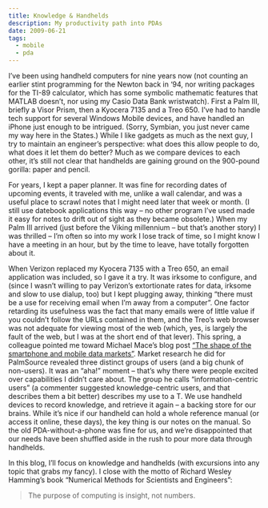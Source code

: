 ```yaml
---
title: Knowledge & Handhelds
description: My productivity path into PDAs
date: 2009-06-21
tags:
  - mobile
  - pda
---
```

I’ve been using handheld computers for nine years now (not counting an earlier stint programming for the Newton back in ‘94, nor writing packages for the TI-89 calculator, which has some symbolic mathematic features that MATLAB doesn’t, nor using my Casio Data Bank wristwatch). First a Palm III, briefly a Visor Prism, then a Kyocera 7135 and a Treo 650. I’ve had to handle tech support for several Windows Mobile devices, and have handled an iPhone just enough to be intrigued. (Sorry, Symbian, you just never came my way here in the States.) While I like gadgets as much as the next guy, I try to maintain an engineer’s perspective: what does this allow people to do, what does it let them do better? Much as we compare devices to each other, it’s still not clear that handhelds are gaining ground on the 900-pound gorilla: paper and pencil.

For years, I kept a paper planner. It was fine for recording dates of upcoming events, it traveled with me, unlike a wall calendar, and was a useful place to scrawl notes that I might need later that week or month. (I still use datebook applications this way – no other program I’ve used made it easy for notes to drift out of sight as they became obsolete.) When my Palm III arrived (just before the Viking millennium – but that’s another story) I was thrilled – I’m often so into my work I lose track of time, so I might know I have a meeting in an hour, but by the time to leave, have totally forgotten about it.

When Verizon replaced my Kyocera 7135 with a Treo 650, an email application was included, so I gave it a try. It was irksome to configure, and (since I wasn’t willing to pay Verizon’s extortionate rates for data, irksome and slow to use dialup, too) but I kept plugging away, thinking “there must be a use for receiving email when I’m away from a computer”. One factor retarding its usefulness was the fact that many emails were of little value if you couldn’t follow the URLs contained in them, and the Treo’s web browser was not adequate for viewing most of the web (which, yes, is largely the fault of the web, but I was at the short end of that lever).
This spring, a colleague pointed me toward Michael Mace’s blog post [“The shape of the smartphone and mobile data markets”](https://mobileopportunity.blogspot.com/2007/01/shape-of-smartphone-and-mobile-data.html). Market research he did for PalmSource revealed three distinct groups of users (and a big chunk of non-users). It was an “aha!” moment – that’s why there were people excited over capabilities I didn’t care about. The group he calls “information-centric users” (a commenter suggested knowledge-centric users, and that describes them a bit better) describes my use to a T. We use handheld devices to record knowledge, and retrieve it again – a backing store for our brains. While it’s nice if our handheld can hold a whole reference manual (or access it online, these days), the key thing is our notes on the manual. So the old PDA-without-a-phone was fine for us, and we’re disappointed that our needs have been shuffled aside in the rush to pour more data through handhelds.

In this blog, I’ll focus on knowledge and handhelds (with excursions into any topic that grabs my fancy). I close with the motto of Richard Wesley Hamming’s book “Numerical Methods for Scientists and Engineers”:

> The purpose of computing is insight, not numbers.
